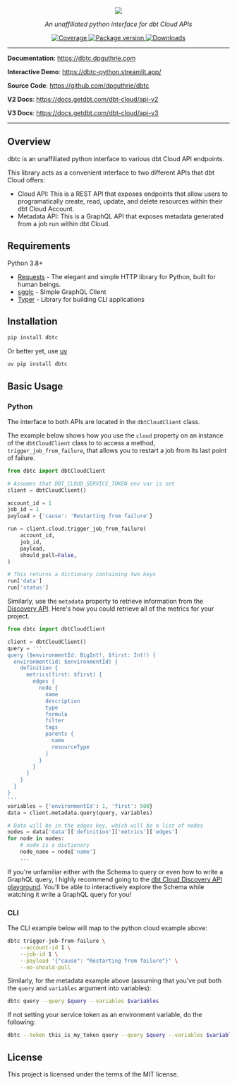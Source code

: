 <p align="center">
    <a href="#"><img src="docs/img/dbt-standalone.png"></a>
</p>
<p align="center">
    <em>An unaffiliated python interface for dbt Cloud APIs</em>
</p>
<p align="center">
    <a href="https://codecov.io/gh/dpguthrie/dbtc" target="_blank">
        <img src="https://img.shields.io/codecov/c/github/dpguthrie/dbtc" alt="Coverage">
    </a>
    <a href="https://pypi.org/project/dbtc" target="_blank">
        <img src="https://badge.fury.io/py/dbtc.svg" alt="Package version">
    </a>
    <a href="https://pepy.tech/project/dbtc" target="_blank">
        <img src="https://pepy.tech/badge/dbtc" alt="Downloads">
    </a>
</p>

---


**Documentation**: <a target="_blank" href="https://dbtc.dpguthrie.com">https://dbtc.dpguthrie.com</a>

**Interactive Demo**: <a target="_blank" href="https://dbtc-python.streamlit.app/">https://dbtc-python.streamlit.app/</a>

**Source Code**: <a target="_blank" href="https://github.com/dpguthrie/dbtc">https://github.com/dpguthrie/dbtc</a>

**V2 Docs**: <a target="_blank" href="https://docs.getdbt.com/dbt-cloud/api-v2">https://docs.getdbt.com/dbt-cloud/api-v2</a>

**V3 Docs**: <a target="_blank" href="https://docs.getdbt.com/dbt-cloud/api-v3">https://docs.getdbt.com/dbt-cloud/api-v3</a>

---

## Overview

dbtc is an unaffiliated python interface to various dbt Cloud API endpoints.

This library acts as a convenient interface to two different APIs that dbt Cloud offers:

-   Cloud API: This is a REST API that exposes endpoints that allow users to programatically create, read, update, and delete
    resources within their dbt Cloud Account.
-   Metadata API: This is a GraphQL API that exposes metadata generated from a job run within dbt Cloud.

## Requirements

Python 3.8+

-   [Requests](https://requests.readthedocs.io/en/master/) - The elegant and simple HTTP library for Python, built for human beings.
-   [sgqlc](https://github.com/profusion/sgqlc) - Simple GraphQL Client
-   [Typer](https://github.com/tiangolo/typer) - Library for building CLI applications

## Installation

```bash
pip install dbtc
```

Or better yet, use [uv](https://docs.astral.sh/uv/)

```bash
uv pip install dbtc
```

## Basic Usage

### Python

The interface to both APIs are located in the `dbtCloudClient` class.

The example below shows how you use the `cloud` property on an instance of the `dbtCloudClient` class to to access a method, `trigger_job_from_failure`, that allows you to restart a job from its last point of failure.

```python
from dbtc import dbtCloudClient

# Assumes that DBT_CLOUD_SERVICE_TOKEN env var is set
client = dbtCloudClient()

account_id = 1
job_id = 1
payload = {'cause': 'Restarting from failure'}

run = client.cloud.trigger_job_from_failure(
    account_id,
    job_id,
    payload,
    should_poll=False,
)

# This returns a dictionary containing two keys
run['data']
run['status']
```

Similarly, use the `metadata` property to retrieve information from the [Discovery API](https://docs.getdbt.com/docs/dbt-cloud-apis/discovery-api).
Here's how you could retrieve all of the metrics for your project.

```python
from dbtc import dbtCloudClient

client = dbtCloudClient()
query = '''
query ($environmentId: BigInt!, $first: Int!) {
  environment(id: $environmentId) {
    definition {
      metrics(first: $first) {
        edges {
          node {
            name
            description
            type
            formula
            filter
            tags
            parents {
              name
              resourceType
            }
          }
        }
      }
    }
  }
}
'''
variables = {'environmentId': 1, 'first': 500}
data = client.metadata.query(query, variables)

# Data will be in the edges key, which will be a list of nodes
nodes = data['data']['definition']['metrics']['edges']
for node in nodes:
    # node is a dictionary
    node_name = node['name']
    ...
```

If you're unfamiliar either with the Schema to query or even how to write a GraphQL query, I highly recommend going to the [dbt Cloud Discovery API playground](https://metadata.cloud.getdbt.com/beta/graphql). You'll be able to interactively explore the Schema while watching it write a GraphQL query for you!

### CLI

The CLI example below will map to the python cloud example above:

```bash
dbtc trigger-job-from-failure \
    --account-id 1 \
    --job-id 1 \
    --payload '{"cause": "Restarting from failure"}' \
    --no-should-poll
```

Similarly, for the metadata example above (assuming that you've put both the `query` and `variables` argument into variables):

```bash
dbtc query --query $query --variables $variables
```

If not setting your service token as an environment variable, do the following:

```bash
dbtc --token this_is_my_token query --query $query --variables $variables
```

## License

This project is licensed under the terms of the MIT license.
